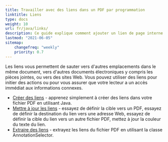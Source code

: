 ```yaml
---
title: Travailler avec des liens dans un PDF par programmation
linktitle: Liens
type: docs
weight: 10
url: fr/java/links/
description: Ce guide explique comment ajouter un lien de page interne dans un PDF ou insérer un hyperlien externe vers un site Web dans un PDF en langage Java.
lastmod: "2021-06-05"
sitemap:
    changefreq: "weekly"
    priority: 0.7
---
```


Les liens vous permettent de sauter vers d'autres emplacements dans le même document, vers d'autres documents électroniques y compris les pièces jointes, ou vers des sites Web. Vous pouvez utiliser des liens pour initier des actions ou pour vous assurer que votre lecteur a un accès immédiat aux informations connexes.

- [Créer des liens](/pdf/java/create-links/) - apprenez simplement à créer des liens dans votre fichier PDF en utilisant Java.
- [Mettre à jour les liens](/pdf/java/update-links) - essayez de définir la cible vers un PDF, essayez de définir la destination du lien vers une adresse Web, essayez de définir la cible du lien vers un autre fichier PDF, mettez à jour la couleur du texte du lien.
- [Extraire des liens](/pdf/java/extract-links) - extrayez les liens du fichier PDF en utilisant la classe AnnotationSelector.
